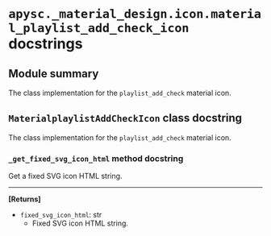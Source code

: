 # `apysc._material_design.icon.material_playlist_add_check_icon` docstrings

## Module summary

The class implementation for the `playlist_add_check` material icon.

## `MaterialplaylistAddCheckIcon` class docstring

The class implementation for the `playlist_add_check` material icon.

### `_get_fixed_svg_icon_html` method docstring

Get a fixed SVG icon HTML string.<hr>

**[Returns]**

- `fixed_svg_icon_html`: str
  - Fixed SVG icon HTML string.